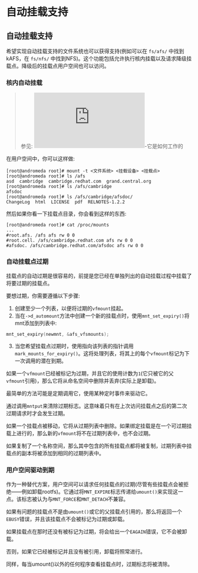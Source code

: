 # 自动挂载支持


## 自动挂载支持
希望实现自动挂载支持的文件系统也可以获得支持(例如可以在 `fs/afs/` 中找到kAFS，在 `fs/nfs/` 中找到NFS)。这个功能包括允许执行核内挂载以及请求降级挂载点。降级后的挂载点用户空间也可以访问。

### 核内自动挂载
> 参见: ![autofs的“挂载陷阱”部分](https://www.kernel.org/doc/html/latest/filesystems/autofs.html)-它是如何工作的

在用户空间中，你可以这样做:
```shell
[root@andromeda root]# mount -t <文件系统> <挂载设备> <挂载点>
[root@andromeda root]# ls /afs
asd  cambridge  cambridge.redhat.com  grand.central.org
[root@andromeda root]# ls /afs/cambridge
afsdoc
[root@andromeda root]# ls /afs/cambridge/afsdoc/
ChangeLog  html  LICENSE  pdf  RELNOTES-1.2.2
```

然后如果你看一下挂载点目录，你会看到这样的东西:
```shell
[root@andromeda root]# cat /proc/mounts
...
#root.afs. /afs afs rw 0 0
#root.cell. /afs/cambridge.redhat.com afs rw 0 0
#afsdoc. /afs/cambridge.redhat.com/afsdoc afs rw 0 0
```

### 自动挂载点过期
挂载点的自动过期是很容易的，前提是您已经在单独列出的自动挂载过程中挂载了将要过期的挂载点。

要想过期，你需要遵循以下步骤:
1. 创建至少一个列表，以便将过期的`vfmount`挂起。
2. 当在`->d_automount`方法中创建一个新的挂载点时，使用`mnt_set_expiry()`将mnt添加到列表中:
```c
mnt_set_expiry(newmnt, &afs_vfsmounts);
```
3. 当您希望挂载点过期时，使用指向该列表的指针调用`mark_mounts_for_expiry()`。这将处理列表，将其上的每个`vfmount`标记为下一次调用的潜在到期。

如果一个`vfmount`已经被标记为过期，并且它的使用计数为`1`(它只被它的父`vfmount`引用)，那么它将从命名空间中删除并丢弃(实际上是卸载)。

最简单的方法可能是定期调用它，使用某种定时事件来驱动它。

通过调用`mntput`来清除过期标志。这意味着只有在上次访问挂载点之后的第二次过期请求时才会发生过期。

如果一个挂载点被移动，它将从过期列表中删除。如果绑定挂载是在一个可过期挂载上进行的，那么新的`vfmount`将不在过期列表中，也不会过期。

如果复制了一个名称空间，那么其中包含的所有挂载点都将被复制，过期列表中挂载点的副本将被添加到相同的过期列表中。

### 用户空间驱动到期
作为一种替代方案，用户空间可以请求任何挂载点的过期(尽管有些挂载点会被拒绝——例如卸载rootfs)。它通过将`MNT_EXPIRE`标志传递给`umount()`来实现这一点。该标志被认为与`MNT_FORCE`和`MNT_DETACH`不兼容。

如果有问题的挂载点不是由`umount()`或它的父挂载点引用的，那么将返回一个`EBUSY`错误，并且该挂载点不会被标记为过期或卸载。

如果挂载点在那时还没有被标记为过期，将会给出一个`EAGAIN`错误，它不会被卸载。

否则，如果它已经被标记并且没有被引用，卸载将照常进行。

同样，每当umount()以外的任何程序查看挂载点时，过期标志将被清除。


